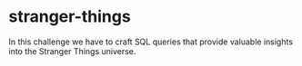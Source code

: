 # stranger-things
In this challenge we have  to craft SQL queries that provide valuable insights into the Stranger Things universe.
